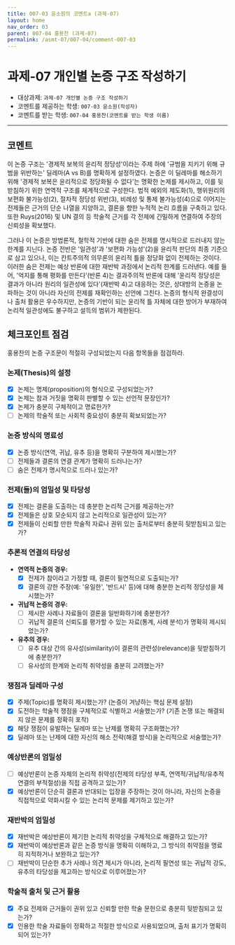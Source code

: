 ```yaml
---
title: 007-03 윤소원의 코멘트a (과제-07) 
layout: home
nav_order: 03
parent: 007-04 홍용찬 (과제-07)
permalink: /asmt-07/007-04/comment-007-03
---
```


# 과제-07 개인별 논증 구조 작성하기

- 대상과제: `과제-07 개인별 논증 구조 작성하기`
- 코멘트를 제공하는 학생: `007-03 윤소원(작성자)` 
- 코멘트를 받는 학생: `007-04 홍용찬(코멘트를 받는 학생 이름)` 

---

## 코멘트

이 논증 구조는 '경제적 보복의 윤리적 정당성'이라는 주제 하에 '규범을 지키기 위해 규범을 위반하는' 딜레마(A vs B)를 명확하게 설정하였다. 논증은 이 딜레마를 해소하기 위해 '경제적 보복은 윤리적으로 정당화될 수 없다'는 명확한 논제를 제시하고, 이를 뒷받침하기 위한 연역적 구조를 체계적으로 구성한다. 법적 예외의 제도화(1), 행위원리의 보편화 불가능성(2), 절차적 정당성 위반(3), 비례성 및 통제 불가능성(4)으로 이어지는 전제들은 근거의 단순 나열을 지양하고, 결론을 향한 누적적 논리 흐름을 구축하고 있다. 또한 Ruys(2016) 및 UN 결의 등 학술적 근거를 각 전제에 긴밀하게 연결하여 주장의 신뢰성을 확보했다.

그러나 이 논증은 방법론적, 철학적 기반에 대한 숨은 전제를 명시적으로 드러내지 않는 한계를 지닌다. 논증 전반은 '일관성'과 '보편화 가능성'(2)을 윤리적 판단의 최종 기준으로 삼고 있으나, 이는 칸트주의적 의무론의 윤리적 틀을 정당화 없이 전제하는 것이다. 이러한 숨은 전제는 예상 반론에 대한 재반박 과정에서 논리적 한계를 드러낸다. 예를 들어, '억지를 통해 평화를 만든다'(반론 4)는 결과주의적 반론에 대해 '윤리적 정당성은 결과가 아니라 원리의 일관성에 있다'(재반박 4)고 대응하는 것은, 상대방의 논증을 논파하는 것이 아니라 자신의 전제를 재확인하는 선언에 그친다. 논증의 형식적 완결성이나 출처 활용은 우수하지만, 논증의 기반이 되는 윤리적 틀 자체에 대한 방어가 부재하여 논리적 일관성에도 불구하고 설득의 범위가 제한된다.

## 체크포인트 점검

홍용찬의 논증 구조문이 적절히 구성되었는지 다음 항목들을 점검하라.

### **논제(Thesis)의 설정**
- [x] 논제는 명제(proposition)의 형식으로 구성되었는가?
- [x] 논제는 참과 거짓을 명확히 판별할 수 있는 선언적 문장인가?
- [x] 논제가 충분히 구체적이고 명료한가?
- [ ] 논제의 학술적 또는 사회적 중요성이 충분히 확보되었는가?

### **논증 방식의 명료성**
- [x] 논증 방식(연역, 귀납, 유추 등)을 명확히 구분하여 제시했는가?
- [ ] 전제들과 결론의 연결 관계가 명확히 드러나는가?
- [ ] 숨은 전제가 명시적으로 드러나 있는가?

### **전제(들)의 엄밀성 및 타당성**
- [x] 전제는 결론을 도출하는 데 충분한 논리적 근거를 제공하는가?
- [x] 전제들은 상호 모순되지 않고 논리적으로 일관성이 있는가?
- [x] 전제들이 신뢰할 만한 학술적 자료나 권위 있는 출처로부터 충분히 뒷받침되고 있는가?

### **추론적 연결의 타당성**
- **연역적 논증의 경우:**
  - [x] 전제가 참이라고 가정할 때, 결론이 필연적으로 도출되는가?
  - [x] 결론의 강한 주장(예: '유일한', '반드시' 등)에 대해 충분한 논리적 정당성을 제시했는가?

- **귀납적 논증의 경우:**
  - [ ] 제시한 사례나 자료들이 결론을 일반화하기에 충분한가?
  - [ ] 귀납적 결론의 신뢰도를 평가할 수 있는 자료(통계, 사례 분석)가 명확히 제시되었는가?

- **유추의 경우:**
  - [ ] 유추 대상 간의 유사성(similarity)이 결론의 관련성(relevance)을 뒷받침하기에 충분한가?
  - [ ] 유사성의 한계와 논리적 취약성을 충분히 고려했는가?

### **쟁점과 딜레마 구성**
- [x] 주제(Topic)를 명확히 제시했는가? (논증이 겨냥하는 핵심 문제 설정)
- [x] 도전하는 학술적 쟁점을 구체적으로 식별하고 서술했는가? (기존 논쟁 또는 해결되지 않은 문제를 정확히 포착)
- [x] 해당 쟁점이 유발하는 딜레마 또는 난제를 명확히 구조화했는가?
- [x] 딜레마 또는 난제에 대한 자신의 해소 전략(해결 방식)을 논리적으로 서술했는가?

### **예상반론의 엄밀성**
- [ ] 예상반론이 논증 자체의 논리적 취약성(전제의 타당성 부족, 연역적/귀납적/유추적 연결의 부적절성)을 직접 공격하고 있는가?
- [x] 예상반론이 단순히 결론과 반대되는 입장을 주장하는 것이 아니라, 자신의 논증을 직접적으로 약화시킬 수 있는 논리적 문제를 제기하고 있는가?

### **재반박의 엄밀성**
- [x] 재반박은 예상반론이 제기한 논리적 취약성을 구체적으로 해결하고 있는가?
- [x] 재반박이 예상반론과 같은 논증 방식을 명확히 이해하고, 그 방식의 취약점을 명료히 지적하거나 보완하고 있는가?
- [ ] 재반박이 단순한 추가 사례나 의견 제시가 아니라, 논리적 필연성 또는 귀납적 강도, 유추의 타당성을 제고하는 방식으로 이루어졌는가?

### **학술적 출처 및 근거 활용**
- [x] 주요 전제와 근거들이 권위 있고 신뢰할 만한 학술 문헌으로 충분히 뒷받침되고 있는가?
- [x] 인용한 학술 자료들이 정확하고 적절한 방식으로 사용되었으며, 출처 표기가 명확히 되어 있는가?